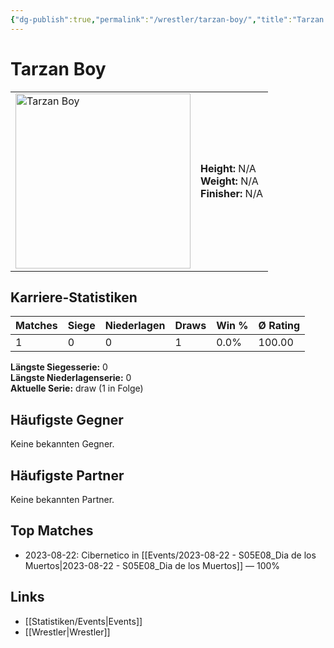 ```yaml
---
{"dg-publish":true,"permalink":"/wrestler/tarzan-boy/","title":"Tarzan Boy","tags":["wrestler"],"noteIcon":""}
---
```



# Tarzan Boy

<table>
        <tr>
        <td><img src="https://github.com/CptSpaulding1980/choke-slam-wrestling/releases/download/images/Tarzan_Boy.png" width="280" alt="Tarzan Boy"></td>
        <td>
        <b>Height:</b> N/A<br>
        <b>Weight:</b> N/A<br>
        <b>Finisher:</b> N/A<br>
        </td>
        </tr>
        </table>
        
## Karriere-Statistiken

| Matches | Siege | Niederlagen | Draws | Win % | Ø Rating |
|---------|-------|-------------|-------|-------|-----------|
| 1 | 0 | 0 | 1 | 0.0% | 100.00 |

**Längste Siegesserie:** 0<br>**Längste Niederlagenserie:** 0<br>**Aktuelle Serie:** draw (1 in Folge)


## Häufigste Gegner
Keine bekannten Gegner.

## Häufigste Partner
Keine bekannten Partner.

## Top Matches
- 2023-08-22: Cibernetico in [[Events/2023-08-22 - S05E08_Dia de los Muertos\|2023-08-22 - S05E08_Dia de los Muertos]] — 100%

## Links
- [[Statistiken/Events\|Events]]
- [[Wrestler\|Wrestler]]
